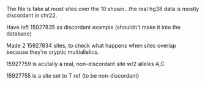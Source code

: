 The file is fake at most sites over the 10 shown...the real hg38 data is mostly discordant in chr22.

Have left 15927835 as discordant example (shouldn't make it into the database)

Made 2 15927834 sites, to check what happens when sites overlap because they're cryptic multiallelics.

15927759 is acutally a real, non-discordant site w/2 alleles A,C

15927755 is a site set to T ref (to be non-discordant)
